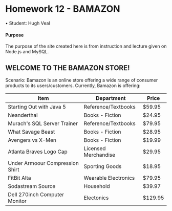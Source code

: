 # Homework 12 - BAMAZON
• Student: Hugh Veal

#### Purpose
The purpose of the site created here is from instruction and lecture given on Node.js and MySQL. 

## WELCOME TO THE BAMAZON STORE!

Scenario: Bamazon is an online store offering a wide range of consumer products to its users/customers.
Currently, Bamazon is offering:

Item | Department | Price
-----|------------|------
Starting Out with Java 5 | Reference/Textbooks | $59.95
Neanderthal | Books - Fiction | $24.95
Murach's SQL Server Trainer | Reference/Textbooks | $79.95
What Savage Beast | Books - Fiction | $28.95
Avengers vs X-Men | Books - Fiction | $19.99
Atlanta Braves Logo Cap | Licensed Merchandise | $29.95
Under Armoour Compression Shirt | Sporting Goods | $18.95
FitBit Alta | Wearable Electronics | $79.95
Sodastream Source | Household | $39.97
Dell 270inch Computer Monitor | Electonics |$129.95


